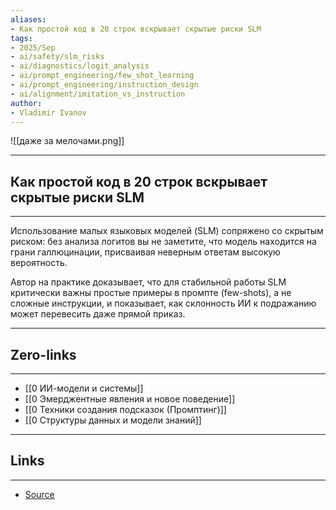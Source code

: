 ```yaml
---
aliases: 
- Как простой код в 20 строк вскрывает скрытые риски SLM
tags:
- 2025/Sep
- ai/safety/slm_risks
- ai/diagnostics/logit_analysis
- ai/prompt_engineering/few_shot_learning
- ai/prompt_engineering/instruction_design
- ai/alignment/imitation_vs_instruction
author:
- Vladimir Ivanov
---
```

![[даже за мелочами.png]]

-----
##  Как простой код в 20 строк вскрывает скрытые риски SLM
-----
Использование малых языковых моделей (SLM) сопряжено со скрытым риском: без анализа логитов вы не заметите, что модель находится на грани галлюцинации, присваивая неверным ответам высокую вероятность. 

Автор на практике доказывает, что для стабильной работы SLM критически важны простые примеры в промпте (few-shots), а не сложные инструкции, и показывает, как склонность ИИ к подражанию может перевесить даже прямой приказ.


---
## Zero-links
---
- [[0 ИИ-модели и системы]]
- [[0 Эмерджентные явления и новое поведение]]
- [[0 Техники создания подсказок (Промптинг)]]
- [[0 Структуры данных и модели знаний]]

---
## Links
---
- [Source](https://t.me/turboproject/2114)